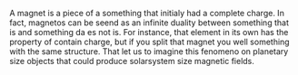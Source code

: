 A magnet is a piece of a something that initialy had a
complete charge. In fact, magnetos can be seend as an infinite
duality between something that is and something da es not is.
For instance, that element in its own has the property of 
contain charge, but if you split that magnet you well something
with the same structure. That let us to imagine this fenomeno
on planetary size objects that could produce solarsystem size
magnetic fields.